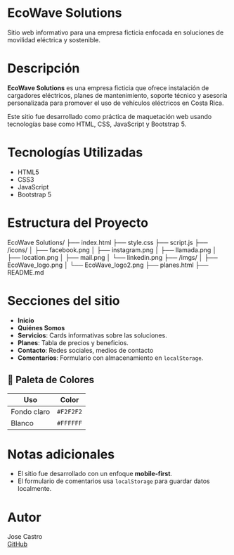 
# EcoWave Solutions

Sitio web informativo para una empresa ficticia enfocada en soluciones de movilidad eléctrica y sostenible.

# Descripción

**EcoWave Solutions** es una empresa ficticia que ofrece instalación de cargadores eléctricos, planes de mantenimiento, soporte técnico y asesoría personalizada para promover el uso de vehículos eléctricos en Costa Rica.

Este sitio fue desarrollado como práctica de maquetación web usando tecnologías base como HTML, CSS, JavaScript y Bootstrap 5.

# Tecnologías Utilizadas

- HTML5
- CSS3
- JavaScript
- Bootstrap 5

# Estructura del Proyecto


EcoWave Solutions/
├── index.html
├── style.css
├── script.js
├── /icons/
│   ├── facebook.png
│   ├── instagram.png
│   ├── llamada.png
│   ├── location.png
│   ├── mail.png
│   └── linkedin.png
├── /imgs/
│   ├── EcoWave_logo.png
│   └── EcoWave_logo2.png
├── planes.html
├── README.md


# Secciones del sitio

- **Inicio**
- **Quiénes Somos**
- **Servicios**: Cards informativas sobre las soluciones.
- **Planes**: Tabla de precios y beneficios.
- **Contacto**: Redes sociales, medios de contacto
- **Comentarios**: Formulario con almacenamiento en `localStorage`.

## 🎨 Paleta de Colores

| Uso         | Color        |
|-------------|--------------|
| Fondo claro | `#F2F2F2`    |
| Blanco      | `#FFFFFF`    |



# Notas adicionales

- El sitio fue desarrollado con un enfoque **mobile-first**.
- El formulario de comentarios usa `localStorage` para guardar datos localmente.

# Autor

Jose Castro  
[GitHub](https://github.com/Josecamo21)
